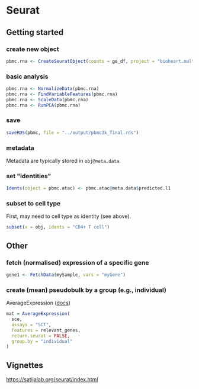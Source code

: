 # Seurat

## Getting started

### create new object

```R
pbmc.rna <- CreateSeuratObject(counts = ge_df, project = "bioheart.multiome.ge", min.cells = 3, min.features = 200)
```
### basic analysis

```R
pbmc.rna <- NormalizeData(pbmc.rna)
pbmc.rna <- FindVariableFeatures(pbmc.rna)
pbmc.rna <- ScaleData(pbmc.rna)
pbmc.rna <- RunPCA(pbmc.rna)
```

### save

```R
saveRDS(pbmc, file = "../output/pbmc3k_final.rds")
```

### metadata

Metadata are typically stored in ```obj@meta.data```.

### set "identities"

```R
Idents(object = pbmc.atac) <- pbmc.atac@meta.data$predicted.l1
```

### subset to cell type

First, may need to cell type as identity (see above).

```R
subset(x = obj, idents = "CD4+ T cell")
```

## Other

###  fetch (normalised) expression of a specific gene

```R
gene1 <- FetchData(mySample, vars = "myGene")
``` 

### create (mean) pseudobulk by a group (e.g., individual)

AverageExpression ([docs](https://rdrr.io/github/satijalab/seurat/man/AverageExpression.html))

```R
mat = AverageExpression(
  sce,
  assays = "SCT",
  features = relevant_genes,
  return.seurat = FALSE,
  group.by = "individual"
)
``` 

## Vignettes

https://satijalab.org/seurat/index.html
